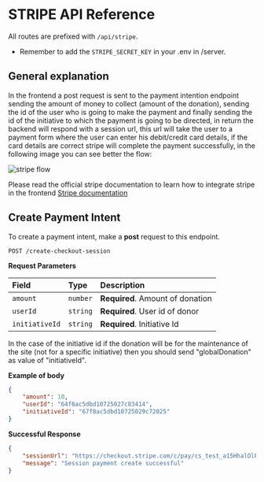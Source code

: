 # STRIPE API Reference

All routes are prefixed with `/api/stripe`.

- Remember to add the `STRIPE_SECRET_KEY` in your .env in /server.

## General explanation

In the frontend a post request is sent to the payment intention endpoint sending the amount of money to collect (amount of the donation), sending the id of the user who is going to make the payment and finally sending the id of the initiative to which the payment is going to be directed, in return the backend will respond with a session url, this url will take the user to a payment form where the user can enter his debit/credit card details, if the card details are correct stripe will complete the payment successfully, in the following image you can see better the flow:

![stripe flow](https://miro.medium.com/v2/resize:fit:765/1*1380x8iqFlXB8-e_R7KXVw.png)

Please read the official stripe documentation to learn how to integrate stripe in the frontend [Stripe documentation](https://stripe.com/docs/stripe-js/react)

## Create Payment Intent

To create a payment intent, make a **post** request to this endpoint.

```http
POST /create-checkout-session
```

**Request Parameters**

| Field      | Type     | Description            |
| :--------- | :------- | :--------------------- |
| `amount`    | `number` | **Required**. Amount of donation    |
| `userId` | `string` | **Required**. User id of donor |
| `initiativeId` | `string` | **Required**. Initiative Id |

In the case of the initiative id if the donation will be for the maintenance of the site (not for a specific initiative) then you should send "globalDonation" as value of "initiativeId".

**Example of body**

```json
{
	"amount": 10,
	"userId": "64f6ac5dbd10725027c83414",
	"initiativeId": "67f8ac5dbd10725029c72025"
}
```

**Successful Response**

```json
{
	"sessionUrl": "https://checkout.stripe.com/c/pay/cs_test_a15HhalOlPdWAwKtICaEVboKzERNEV7hPgIRpHqBjpWkKHgtwcNwUph779#fidkdWxOYHwnPyd1blpxYHZxWjA0S1VBNUdDTGBzYFJkf2FXMjVUTjZLSX9wZF10SVRcX0ZPS3xBUV83NXJRM2tIalc9aDQ2SEdJT0k0PUxrZmMwTTFuV3RpMnRJUUBRPElHZGRJUENQXWdjNTUyT2psMnBmMCcpJ2N3amhWYHdzYHcnP3F3cGApJ2lkfGpwcVF8dWAnPyd2bGtiaWBabHFgaCcpJ2BrZGdpYFVpZGZgbWppYWB3dic%2FcXdwYHgl",
	"message": "Session payment create successful"
}
```